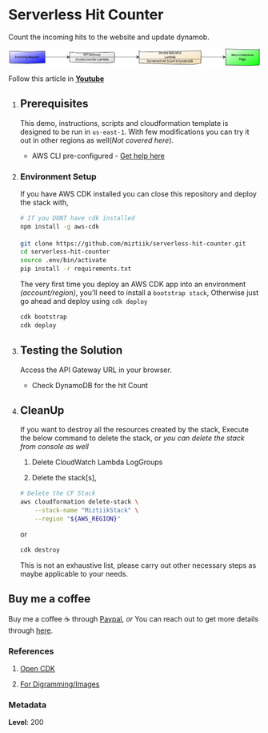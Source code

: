 
# Serverless Hit Counter

  Count the incoming hits to the website and update dynamob.

  ![Serverless Hit Counter](images/hitcounter.png)

  Follow this article in **[Youtube](https://www.youtube.com/c/ValaxyTechnologies)**

1. ## Prerequisites

    This demo, instructions, scripts and cloudformation template is designed to be run in `us-east-1`. With few modifications you can try it out in other regions as well(_Not covered here_).

    - AWS CLI pre-configured - [Get help here](https://youtu.be/TPyyfmQte0U)

1. ### Environment Setup

    If you have AWS CDK installed you can close this repository and deploy the stack with,

    ```sh
    # If you DONT have cdk installed
    npm install -g aws-cdk

    git clone https://github.com/miztiik/serverless-hit-counter.git
    cd serverless-hit-counter
    source .env/bin/activate
    pip install -r requirements.txt
    ```

    The very first time you deploy an AWS CDK app into an environment _(account/region)_, you’ll need to install a `bootstrap stack`, Otherwise just go ahead and deploy using `cdk deploy`

    ```sh
    cdk bootstrap
    cdk deploy
    ```

1. ## Testing the Solution

    Access the API Gateway URL in your browser.

    - Check DynamoDB for the hit Count

1. ## CleanUp

    If you want to destroy all the resources created by the stack, Execute the below command to delete the stack, or _you can delete the stack from console as well_

    1. Delete CloudWatch Lambda LogGroups

    1. Delete the stack[s],

    ```bash
    # Delete the CF Stack
    aws cloudformation delete-stack \
        --stack-name "MiztiikStack" \
        --region "${AWS_REGION}"
    ```

    or

    ```bash
    cdk destroy
    ```

    This is not an exhaustive list, please carry out other necessary steps as maybe applicable to your needs.

## Buy me a coffee

Buy me a coffee ☕ through [Paypal](https://paypal.me/valaxy), _or_ You can reach out to get more details through [here](https://youtube.com/c/valaxytechnologies/about).

### References

1. [Open CDK](https://github.com/kevinslin/open-cdk)

1. [For Digramming/Images](https://yuml.me/diagram/scruffy/class/draw)

### Metadata

**Level**: 200
